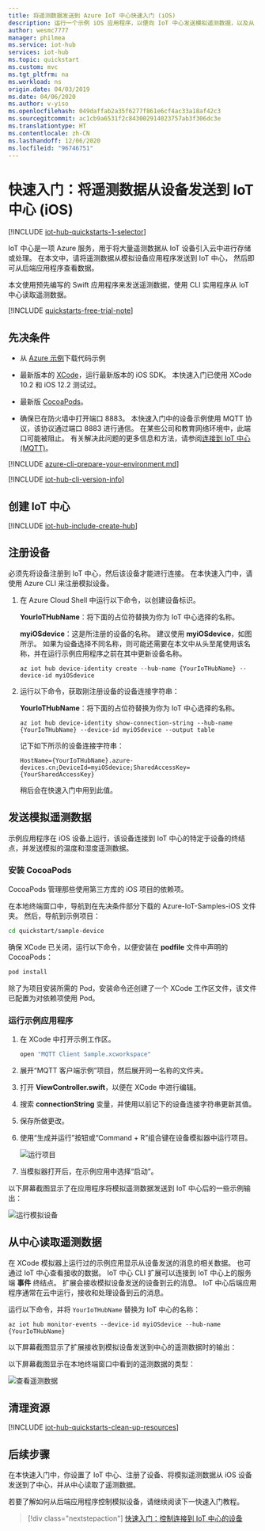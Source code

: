 ```yaml
---
title: 将遥测数据发送到 Azure IoT 中心快速入门 (iOS)
description: 运行一个示例 iOS 应用程序，以便向 IoT 中心发送模拟遥测数据，以及从 IoT 中心读取需在云中处理的遥测数据。
author: wesmc7777
manager: philmea
ms.service: iot-hub
services: iot-hub
ms.topic: quickstart
ms.custom: mvc
ms.tgt_pltfrm: na
ms.workload: ns
origin.date: 04/03/2019
ms.date: 04/06/2020
ms.author: v-yiso
ms.openlocfilehash: 049daffab2a35f6277f861e6cf4ac33a18af42c3
ms.sourcegitcommit: ac1cb9a6531f2c843002914023757ab3f306dc3e
ms.translationtype: HT
ms.contentlocale: zh-CN
ms.lasthandoff: 12/06/2020
ms.locfileid: "96746751"
---
```

# <a name="quickstart-send-telemetry-from-a-device-to-an-iot-hub-ios"></a>快速入门：将遥测数据从设备发送到 IoT 中心 (iOS)

[!INCLUDE [iot-hub-quickstarts-1-selector](../../includes/iot-hub-quickstarts-1-selector.md)]

IoT 中心是一项 Azure 服务，用于将大量遥测数据从 IoT 设备引入云中进行存储或处理。 在本文中，请将遥测数据从模拟设备应用程序发送到 IoT 中心， 然后即可从后端应用程序查看数据。 

本文使用预先编写的 Swift 应用程序来发送遥测数据，使用 CLI 实用程序从 IoT 中心读取遥测数据。 

[!INCLUDE [quickstarts-free-trial-note](../../includes/quickstarts-free-trial-note.md)]

## <a name="prerequisites"></a>先决条件

- 从 [Azure 示例](https://github.com/Azure-Samples/azure-iot-samples-ios/archive/master.zip)下载代码示例 
- 最新版本的 [XCode](https://developer.apple.com/xcode/)，运行最新版本的 iOS SDK。 本快速入门已使用 XCode 10.2 和 iOS 12.2 测试过。
- 最新版 [CocoaPods](https://guides.cocoapods.org/using/getting-started.html)。

- 确保已在防火墙中打开端口 8883。 本快速入门中的设备示例使用 MQTT 协议，该协议通过端口 8883 进行通信。 在某些公司和教育网络环境中，此端口可能被阻止。 有关解决此问题的更多信息和方法，请参阅[连接到 IoT 中心(MQTT)](iot-hub-mqtt-support.md#connecting-to-iot-hub)。

[!INCLUDE [azure-cli-prepare-your-environment.md](../../includes/azure-cli-prepare-your-environment-no-header.md)]

[!INCLUDE [iot-hub-cli-version-info](../../includes/iot-hub-cli-version-info.md)]

## <a name="create-an-iot-hub"></a>创建 IoT 中心

[!INCLUDE [iot-hub-include-create-hub](../../includes/iot-hub-include-create-hub.md)]


## <a name="register-a-device"></a>注册设备

必须先将设备注册到 IoT 中心，然后该设备才能进行连接。 在本快速入门中，请使用 Azure CLI 来注册模拟设备。

1. 在 Azure Cloud Shell 中运行以下命令，以创建设备标识。

   **YourIoTHubName**：将下面的占位符替换为你为 IoT 中心选择的名称。

   **myiOSdevice**：这是所注册的设备的名称。 建议使用 **myiOSdevice**，如图所示。 如果为设备选择不同名称，则可能还需要在本文中从头至尾使用该名称，并在运行示例应用程序之前在其中更新设备名称。

   ```azurecli
   az iot hub device-identity create --hub-name {YourIoTHubName} --device-id myiOSdevice
   ```

1. 运行以下命令，获取刚注册设备的设备连接字符串：

   **YourIoTHubName**：将下面的占位符替换为你为 IoT 中心选择的名称。
   ```azurecli
   az iot hub device-identity show-connection-string --hub-name {YourIoTHubName} --device-id myiOSdevice --output table
   ```

   记下如下所示的设备连接字符串：

   `HostName={YourIoTHubName}.azure-devices.cn;DeviceId=myiOSdevice;SharedAccessKey={YourSharedAccessKey}`

    稍后会在快速入门中用到此值。

## <a name="send-simulated-telemetry"></a>发送模拟遥测数据

示例应用程序在 iOS 设备上运行，该设备连接到 IoT 中心的特定于设备的终结点，并发送模拟的温度和湿度遥测数据。 

### <a name="install-cocoapods"></a>安装 CocoaPods

CocoaPods 管理那些使用第三方库的 iOS 项目的依赖项。

在本地终端窗口中，导航到在先决条件部分下载的 Azure-IoT-Samples-iOS 文件夹。 然后，导航到示例项目：

```sh
cd quickstart/sample-device
```

确保 XCode 已关闭，运行以下命令，以便安装在 **podfile** 文件中声明的 CocoaPods：

```sh
pod install
```

除了为项目安装所需的 Pod，安装命令还创建了一个 XCode 工作区文件，该文件已配置为对依赖项使用 Pod。 

### <a name="run-the-sample-application"></a>运行示例应用程序 

1. 在 XCode 中打开示例工作区。

   ```sh
   open "MQTT Client Sample.xcworkspace"
   ```

2. 展开“MQTT 客户端示例”项目，然后展开同一名称的文件夹。  
3. 打开 **ViewController.swift**，以便在 XCode 中进行编辑。 
4. 搜索 **connectionString** 变量，并使用以前记下的设备连接字符串更新其值。
5. 保存所做更改。 
6. 使用“生成并运行”按钮或“Command + R”组合键在设备模拟器中运行项目。 

   ![运行项目](media/quickstart-send-telemetry-ios/run-sample.png)

7. 当模拟器打开后，在示例应用中选择“启动”。

以下屏幕截图显示了在应用程序将模拟遥测数据发送到 IoT 中心后的一些示例输出：

   ![运行模拟设备](media/quickstart-send-telemetry-ios/view-d2c.png)

## <a name="read-the-telemetry-from-your-hub"></a>从中心读取遥测数据

在 XCode 模拟器上运行过的示例应用显示从设备发送的消息的相关数据。 也可通过 IoT 中心查看接收的数据。 IoT 中心 CLI 扩展可以连接到 IoT 中心上的服务端 **事件** 终结点。 扩展会接收模拟设备发送的设备到云的消息。 IoT 中心后端应用程序通常在云中运行，接收和处理设备到云的消息。

运行以下命令，并将 `YourIoTHubName` 替换为 IoT 中心的名称：

```azurecli
az iot hub monitor-events --device-id myiOSdevice --hub-name {YourIoTHubName}
```

以下屏幕截图显示了扩展接收到模拟设备发送到中心的遥测数据时的输出：

以下屏幕截图显示在本地终端窗口中看到的遥测数据的类型：

![查看遥测数据](media/quickstart-send-telemetry-ios/view-telemetry.png)

## <a name="clean-up-resources"></a>清理资源

[!INCLUDE [iot-hub-quickstarts-clean-up-resources](../../includes/iot-hub-quickstarts-clean-up-resources.md)]

## <a name="next-steps"></a>后续步骤

在本快速入门中，你设置了 IoT 中心、注册了设备、将模拟遥测数据从 iOS 设备发送到了中心，并从中心读取了遥测数据。 

若要了解如何从后端应用程序控制模拟设备，请继续阅读下一快速入门教程。

> [!div class="nextstepaction"]
> [快速入门：控制连接到 IoT 中心的设备](quickstart-control-device-node.md)
